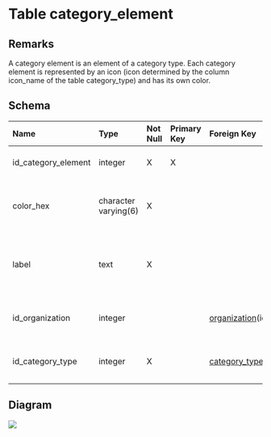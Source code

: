 # Table category\_element #
## Remarks ##
A category element is an element of a category type. Each category element is represented by an icon (icon determined by the column icon\_name of the table category\_type) and has its own color.

## Schema ##
| **Name** | **Type** | **Not Null** | **Primary Key** | **Foreign Key** | **Remarks** |
|:---------|:---------|:-------------|:----------------|:----------------|:------------|
| id\_category\_element | integer  | X            | X               |                 | This is the primary key of the table. |
| color\_hex | character varying(6) | X            |                 |                 | This is the hexadecimal code of the color of the element. |
| label    | text     | X            |                 |                 | This is an human readable name for the category element. |
| id\_organization | integer  |              |                 | [organization](organization.md)(id\_organization) | This is a foreign key to the table organization. |
| id\_category\_type | integer  | X            |                 | [category\_type](category_type.md)(id\_category\_type) | This is a foreign key to the table category\_type. |

## Diagram ##
<img src='http://www.sigmah.org/svg_load.php?file=http://sigma-h.googlecode.com/svn/wiki/diagrams/category_element.svg' />
